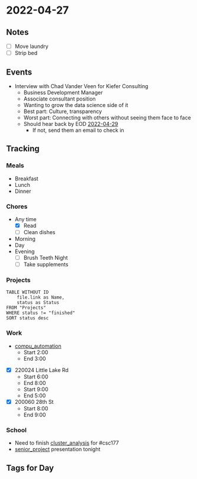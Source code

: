 # 2022-04-27
## Notes
- [ ] Move laundry
- [ ] Strip bed

## Events
- Interview with Chad Vander Veen for Kiefer Consulting
	- Business Development Manager
	- Associate consultant position
	- Wanting to grow the data science side of it
	- Best part: Culture, transparency
	- Worst part: Connecting with others without seeing them face to face
	- Should hear back by EOD [2022-04-29](2022-04-29)
		- If not, send them an email to check in

## Tracking
### Meals
- Breakfast
- Lunch
- Dinner

### Chores
- Any time
	- [x] Read
	- [ ] Clean dishes
- Morning
- Day
- Evening
	- [ ] Brush Teeth Night
	- [ ] Take supplements

### Projects
```dataview
TABLE WITHOUT ID
	file.link as Name,
	status as Status
FROM "Projects"
WHERE status != "finished"
SORT status desc
```

### Work
- [compu_automation](../Projects/compu_automation.md)
	- Start 2:00
	- End 3:00


- [x] 220024 Little Lake Rd
	- Start 6:00
	- End 8:00
	- Start 9:00
	- End 5:00
- [x] 200060 28th St
	- Start 8:00
	- End 9:00

### School
- Need to finish [cluster_analysis](../Projects/cluster_analysis.md) for #csc177 
- [senior_project](../Projects/senior_project.md) presentation tonight

## Tags for Day